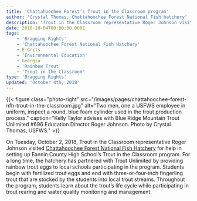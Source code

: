 ```yaml
---
title: 'Chattahoochee Forest’s Trout in the Classroom program'
author: 'Crystal Thomas, Chattahoochee Forest National Fish hatchery'
description: 'Trout in the Classroom representative Roger Johnson visited Chattahoochee Forest National Fish Hatchery for help in setting up Fannin County High School’s Trout in the Classroom program'
date: 2018-10-04T00:00:00.000Z
tags:
    - 'Bragging Rights'
    - 'Chattahoochee Forest National Fish Hatchery'
    - E-Grits
    - 'Environmental Education'
    - Georgia
    - 'Rainbow Trout'
    - 'Trout in the Classroom'
type: 'Bragging Rights'
updated: 'October 4th, 2018'
---
```


{{< figure class="photo-right" src="/images/pages/chattahoochee-forest-nfh-trout-in-the-classroom.jpg" alt="Two men, one a USFWS employee in uniform, inspect a round, blue foam cylinder used in the trout production process." caption="Kelly Taylor advises with Blue Ridge Mountain Trout Unlimited #696 Education Director Roger Johnson. Photo by Crystal Thomas, USFWS." >}}

On Tuesday, October 2, 2018, Trout in the Classroom representative Roger Johnson visited [Chattahoochee Forest National Fish Hatchery](/chattahoochee-forest) for help in setting up Fannin County High School’s Trout in the Classroom program. For a long time, the hatchery has partnered with Trout Unlimited by providing rainbow trout eggs to local schools participating in the program. Students begin with fertilized trout eggs and end with three-or-four-inch fingerling trout that are stocked by the students into local trout streams. Throughout the program, students learn about the trout’s life cycle while participating in trout rearing and water quality monitoring and management.